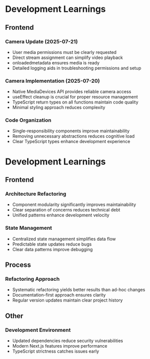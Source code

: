 # Development Learnings

## Frontend

### Camera Update (2025-07-21)
- User media permissions must be clearly requested
- Direct stream assignment can simplify video playback
- onloadedmetadata ensures media is ready
- Detailed logging aids in troubleshooting permissions and setup

### Camera Implementation (2025-07-20)
- Native MediaDevices API provides reliable camera access
- useEffect cleanup is crucial for proper resource management
- TypeScript return types on all functions maintain code quality
- Minimal styling approach reduces complexity

### Code Organization
- Single-responsibility components improve maintainability
- Removing unnecessary abstractions reduces cognitive load
- Clear TypeScript types enhance development experience

# Development Learnings

## Frontend

### Architecture Refactoring
- Component modularity significantly improves maintainability
- Clear separation of concerns reduces technical debt
- Unified patterns enhance development velocity

### State Management
- Centralized state management simplifies data flow
- Predictable state updates reduce bugs
- Clear data patterns improve debugging

## Process

### Refactoring Approach
- Systematic refactoring yields better results than ad-hoc changes
- Documentation-first approach ensures clarity
- Regular version updates maintain clear project history

## Other

### Development Environment
- Updated dependencies reduce security vulnerabilities
- Modern Next.js features improve performance
- TypeScript strictness catches issues early
